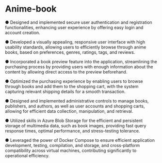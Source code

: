 # Anime-book


● Designed and implemented secure user authentication and registration functionalities, enhancing user experience by offering
easy login and account creation.

● Developed a visually appealing, responsive user interface with high usability standards, allowing users to efficiently
browse through anime books, based on preferences, genres, ratings, tags, and reviews.

● Incorporated a book preview feature into the application, streamlining the purchasing process by providing users with
enough information about the content by allowing direct access to the preview beforehand.

● Optimized the purchasing experience by enabling users to browse through books and add them to the shopping cart, with the
system capturing relevant shipping details for a smooth transaction.

● Designed and implemented administrative controls to manage books, publishers, and authors, as well as user accounts
and shopping carts, allowing for efficient data collection, manipulation, and retrieval.

● Utilized skills in Azure Blob Storage for the efficient and persistent storage of multimedia data, such as book images,
providing fast query response times, optimal performance, and stress-testing tolerance.

● Leveraged the power of Docker Compose to ensure efficient application development, testing, compilation, and storage,
and cross-platform compatibility across virtual machines, contributing significantly to operational efficiency.
